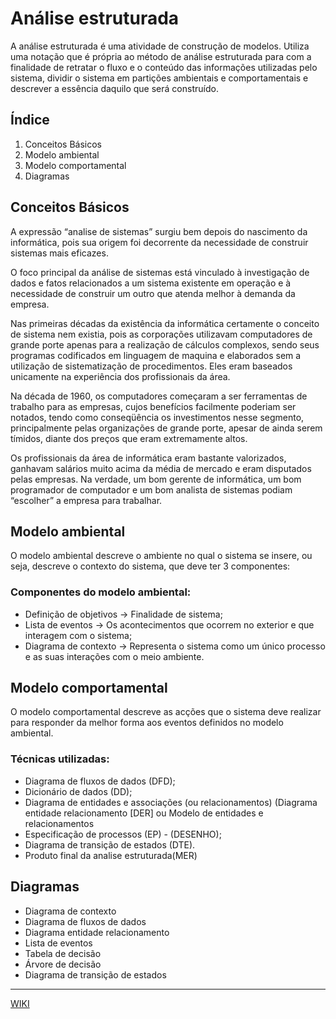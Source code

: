 # Análise estruturada

A análise estruturada é uma atividade de construção de modelos. Utiliza uma notação que é própria ao método de análise estruturada para com a finalidade de retratar o fluxo e o conteúdo das informações utilizadas pelo sistema, dividir o sistema em partições ambientais e comportamentais e descrever a essência daquilo que será construído.


## Índice

1.	Conceitos Básicos
2.	Modelo ambiental
3.	Modelo comportamental
4.	Diagramas

## Conceitos Básicos

A expressão “analise de sistemas” surgiu bem depois do nascimento da informática, pois sua origem foi decorrente da necessidade de construir sistemas mais eficazes.

O foco principal da análise de sistemas está vinculado à investigação de dados e fatos relacionados a um sistema existente em operação e à necessidade de construir um outro que atenda melhor à demanda da empresa.

Nas primeiras décadas da existência da informática certamente o conceito de sistema nem existia, pois as corporações utilizavam computadores de grande porte apenas para a realização de cálculos complexos, sendo seus programas codificados em linguagem de maquina e elaborados sem a utilização de sistematização de procedimentos. Eles eram baseados unicamente na experiência dos profissionais da área.

Na década de 1960, os computadores começaram a ser ferramentas de trabalho para as empresas, cujos benefícios facilmente poderiam ser notados, tendo como conseqüência os investimentos nesse segmento, principalmente pelas organizações de grande porte, apesar de ainda serem tímidos, diante dos preços que eram extremamente altos.

Os profissionais da área de informática eram bastante valorizados, ganhavam salários muito acima da média de mercado e eram disputados pelas empresas. Na verdade, um bom gerente de informática, um bom programador de computador e um bom analista de sistemas podiam “escolher” a empresa para trabalhar.

## Modelo ambiental

O modelo ambiental descreve o ambiente no qual o sistema se insere, ou seja, descreve o contexto do sistema, que deve ter 3 componentes:

### Componentes do modelo ambiental:

- Definição de objetivos → Finalidade de sistema;
- Lista de eventos → Os acontecimentos que ocorrem no exterior e que interagem com o sistema;
- Diagrama de contexto → Representa o sistema como um único processo e as suas interações com o meio ambiente.

## Modelo comportamental

O modelo comportamental descreve as acções que o sistema deve realizar para responder da melhor forma aos eventos definidos no modelo ambiental.

### Técnicas utilizadas:

- Diagrama de fluxos de dados (DFD);
- Dicionário de dados (DD);
- Diagrama de entidades e associações (ou relacionamentos) (Diagrama entidade relacionamento [DER] ou Modelo de entidades e relacionamentos
- Especificação de processos (EP) - (DESENHO);
- Diagrama de transição de estados (DTE).
- Produto final da analise estruturada(MER)

## Diagramas

- Diagrama de contexto
- Diagrama de fluxos de dados
- Diagrama entidade relacionamento
- Lista de eventos
- Tabela de decisão
- Árvore de decisão
- Diagrama de transição de estados

---

[WIKI](https://pt.wikipedia.org/wiki/An%C3%A1lise_estruturada)


